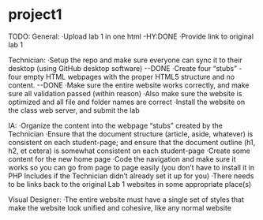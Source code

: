 # project1
TODO:
General:
·Upload lab 1 in one html 
  -HY:DONE
·Provide link to original lab 1
  
Technician:
·Setup the repo and make sure everyone can sync it to their desktop (using GitHub desktop software) --DONE
·Create four “stubs” - four empty HTML webpages with the proper HTML5 structure and no content. --DONE
·Make sure the entire website works correctly, and make sure all validation passed (within reason)
·Also make sure the website is optimized and all file and folder names are correct
·Install the website on the class web server, and submit the lab

IA: 
·Organize the content into the webpage “stubs” created by the Technician
·Ensure that the document structure (article, aside, whatever) is consistent on each student-page; and ensure that the document outline (h1, h2, et cetera) is somewhat consistent on each student-page
·Create some content for the new home page
·Code the navigation and make sure it works so you can go from page to page easily (you don’t have to install it in PHP Includes if the Technician didn’t already set it up for you)
·There needs to be links back to the original Lab 1 websites in some appropriate place(s)

Visual Designer:
·The entire website must have a single set of styles that make the website look unified and cohesive, like any normal website
